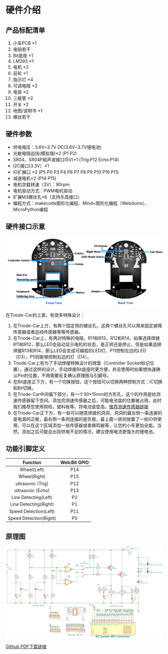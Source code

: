 # 硬件介绍

## 产品标配清单

1. 小车PCB ×1
2. 电阻若干
3. Bit底座 ×1
4. LM393 ×1
5. 电机 ×2
6. 前轮 ×1
7. 指示灯 ×4
8. 可调电阻 ×2
9. 电容 ×2
10. 三极管 ×2
11. 开关 ×2
12. 地图/说明书 ×1
13. 螺丝若干

## 硬件参数

* 供电电压：3.6V~3.7V DC(3.6V~3.7V锂电池)
* 光敏电阻巡线(模拟值)×2 (P1 P2)
* SR04、SR04P超声波接口(5V)×1 (Trig:P12 Echo:P14)
* I2C接口(3.3V）×1
* IO扩展口 ×2 (P5 P0 P3 P4 P6 P7 P8 P9 P10 P16 P11)
* 减速电机×2 (P14 P15)
* 电机空载转速（3V）：90rpm
* 电机驱动方式：PWM电机驱动
* 扩展M3螺丝孔×6（支持乐高接口）
* 编程方式：makecode图形化编程、Mind+图形化编程（Webduino）、MicroPython编程

## 硬件接口示意

![](../assets/Triode-Car-IO.png)

在Triode-Car的上面，有很多特殊设计：

1. 在Triode-Car上方，有两个固定用的螺丝孔，这两个螺丝孔可以用来固定避障传感器或者巡线传感器等等传感器。
2. 在Triode-Car上，有两对特殊的电阻，R11和R13，R12和R14，如果选择焊接R11和R12，那么LED会自动显示电机的状态，是正转还是停止，但是如果选择焊接R13和R14，那么LED会变成可编程的LED灯，P11控制左边的LED（D3），P5则能够控制右边的灯（D4）。
3. Triode-Car上有为了手动焊接特殊设计的焊盘（Controller Socket标记位置），通过这样的设计，手动焊接Bit底座时更方便，并且使用时如果想快速确认Pin的位置，不用需要反复确认原理图与引脚号。
4. 在Bit底座正下方，有一个切换按钮，这个按钮可以切换两种控制方式：IC切换和Bit切换。
5. 在Triode-Car中间偏下部分，有一个30*15mm的方形孔，这个的作用是给测速传感器留下空间。添加完测速传感器之后，可能电池盒的位置被占用，此时我们推荐您使用铜柱，塑料板等，将电池盒垫高。[推荐测速传感器链接](https://www.adafruit.com/product/3986)
6. 在Triode-Car正下方，有一些可以随意焊接的洞洞，洞洞的最左侧一条连接的是电源的正极，最右侧一条则连接的是负极，最上面一排则放置了一些IO供使用，可以在这个区域添加一些传感器或者蜂鸣器等，让您的小车更加全能。当然，添加之后可能会出现供电不足的情况，建议使用电流更强大的锂电池。

## 功能引脚定义

| Function | Web:Bit GPIO |
| :----: | :----: |
| Wheel(Left) | P14 |
| Wheel(Right) | P15 |
| ultrasonic (Trig) | P12 |
| ultrasonic (Echo) | P13 |
| Line Detecting(Left) | P2 |
| Line Detecting(Right) | P1 |
| Speed Detection(Left) | P11 |
| Speed Detection(Right) | P5 |


## 原理图

![](../assets/Triode-Car-Sch.png)

[Github PDF下载链接](https://github.com/BPI-STEAM/Triode-Car/blob/main/HardWare/Sch/BPi-BIT-Triode-Car-V1.0.3.pdf)

